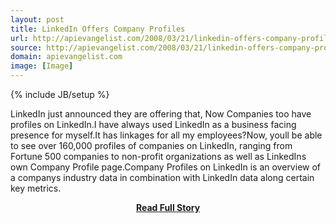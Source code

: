 ```yaml
---
layout: post
title: LinkedIn Offers Company Profiles
url: http://apievangelist.com/2008/03/21/linkedin-offers-company-profiles/
source: http://apievangelist.com/2008/03/21/linkedin-offers-company-profiles/
domain: apievangelist.com
image: [Image]
---
```

{% include JB/setup %}<p>LinkedIn just announced they are offering that, Now Companies too have profiles on LinkedIn.I have always used LinkedIn as a business facing presence for myself.It has linkages for all my employees?Now, youll be able to see over 160,000 profiles of companies on LinkedIn, ranging from Fortune 500 companies to non-profit organizations as well as LinkedIns own Company Profile page.Company Profiles on LinkedIn is an overview of a companys industry data in combination with LinkedIn data along certain key metrics.</p>
<center><p><a href="http://apievangelist.com/2008/03/21/linkedin-offers-company-profiles/" style='padding:25px; font-sze:18px; font-weight: bold;'>Read Full Story</a></p></center>
